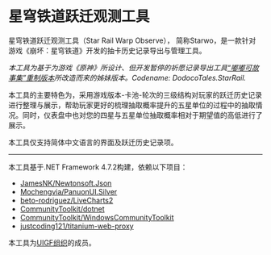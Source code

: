 # 星穹铁道跃迁观测工具

星穹铁道跃迁观测工具（Star Rail Warp Observe）， 简称Starwo，是一款针对游戏《崩坏：星穹铁道》开发的抽卡历史记录导出与管理工具。

*本工具为基于为游戏《原神》所设计、但开发暂停的祈愿记录导出工具[“嘟嘟可故事集”重制版本](https://github.com/TremblingMoeNew/DodocoTales)所改造而来的姊妹版本。Codename: DodocoTales.StarRail.*

本工具的主要特色为，采用游戏版本-卡池-轮次的三级结构对玩家的跃迁历史记录进行整理与展示，帮助玩家更好的梳理抽取概率提升的五星单位的过程中的抽取情况。同时，仪表盘中也对您的四星与五星单位抽取概率相对于期望值的高低进行了展示。

本工具仅支持简体中文语言的界面及跃迁历史记录项。

---

本工具基于.NET Framework 4.7.2构建，依赖以下项目：

- [JamesNK/Newtonsoft.Json](https://github.com/JamesNK/Newtonsoft.Json)  
- [Mochengvia/PanuonUI.Silver](https://github.com/Mochengvia/PanuonUI.Silver)  
- [beto-rodriguez/LiveCharts2](https://github.com/beto-rodriguez/LiveCharts2)  
- [CommunityToolkit/dotnet](https://github.com/CommunityToolkit/dotnet)  
- [CommunityToolkit/WindowsCommunityToolkit](https://github.com/CommunityToolkit/WindowsCommunityToolkit)  
- [justcoding121/titanium-web-proxy](https://github.com/justcoding121/Titanium-Web-Proxy)  

本工具为[UIGF组织](https://uigf.org/zh)的成员。